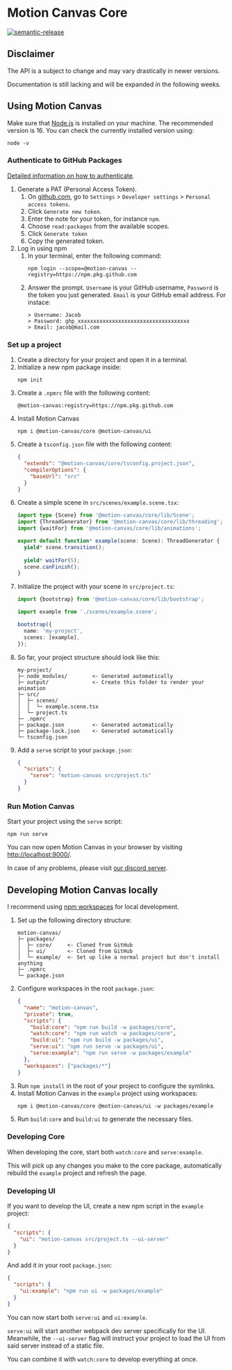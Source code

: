 # Motion Canvas Core

[![semantic-release](https://img.shields.io/badge/%20%20%F0%9F%93%A6%F0%9F%9A%80-semantic--release-e10079.svg)](https://github.com/semantic-release/semantic-release)

## Disclaimer

The API is a subject to change and may vary drastically in newer versions.

Documentation is still lacking and will be expanded in the following weeks.

## Using Motion Canvas

Make sure that [Node.js](https://nodejs.org/) is installed on your machine.
The recommended version is 16. You can check the currently installed version using:
```shell
node -v
```

### Authenticate to GitHub Packages 
[Detailed information on how to authenticate](https://docs.github.com/en/packages/working-with-a-github-packages-registry/working-with-the-npm-registry#authenticating-with-a-personal-access-token).
    
1. Generate a PAT (Personal Access Token).
    1. On [github.com](https://github.com), go to `Settings` > `Developer settings` > `Personal access tokens`.
    2. Click `Generate new token`.
    3. Enter the note for your token, for instance `npm`.
    4. Choose `read:packages` from the available scopes.
    5. Click `Generate token`
    6. Copy the generated token.
2. Log in using npm
    1. In your terminal, enter the following command:
       ```shell
       npm login --scope=@motion-canvas --registry=https://npm.pkg.github.com       
       ```  
    2. Answer the prompt.
       `Username` is your GitHub username,
       `Password` is the token you just generated.
       `Email` is your GitHub email address.
       For instace:
       ```text
       > Username: Jacob
       > Password: ghp_xxxxxxxxxxxxxxxxxxxxxxxxxxxxxxxxxxxx
       > Email: jacob@mail.com
       ```

### Set up a project

1. Create a directory for your project and open it in a terminal.
2. Initialize a new npm package inside:
   ```shell
   npm init
   ```
3. Create a `.npmrc` file with the following content:
   ```text
   @motion-canvas:registry=https://npm.pkg.github.com
   ```
4. Install Motion Canvas
   ```shell
   npm i @motion-canvas/core @motion-canvas/ui
   ```
5. Create a `tsconfig.json` file with the following content:
   ```json
   {
     "extends": "@motion-canvas/core/tsconfig.project.json",
     "compilerOptions": {
       "baseUrl": "src"
     }
   }
   ```
6. Create a simple scene in `src/scenes/example.scene.tsx`:
   ```ts
   import type {Scene} from '@motion-canvas/core/lib/Scene';
   import {ThreadGenerator} from '@motion-canvas/core/lib/threading';
   import {waitFor} from '@motion-canvas/core/lib/animations';
   
   export default function* example(scene: Scene): ThreadGenerator {
     yield* scene.transition();
     
     yield* waitFor(5);
     scene.canFinish();
   }
   ```
7. Initialize the project with your scene in `src/project.ts`:
   ```ts
   import {bootstrap} from '@motion-canvas/core/lib/bootstrap';
   
   import example from './scenes/example.scene';
   
   bootstrap({
     name: 'my-project',
     scenes: [example],
   });
   ```
8. So far, your project structure should look like this:
   ```text
   my-project/
   ├─ node_modules/        <- Generated automatically
   ├─ output/              <- Create this folder to render your animation
   ├─ src/
   │  ├─ scenes/
   │  │  └─ example.scene.tsx
   │  └─ project.ts
   ├─ .npmrc
   ├─ package.json         <- Generated automatically
   ├─ package-lock.json    <- Generated automatically
   └─ tsconfig.json
   ```
9. Add a `serve` script to your `package.json`:
   ```json
   {
     "scripts": {
       "serve": "motion-canvas src/project.ts"
     }
   }
   ``` 

### Run Motion Canvas
Start your project using the `serve` script:
```shell
npm run serve
```
You can now open Motion Canvas in your browser by visiting [http://localhost:9000/](http://localhost:9000/).

In case of any problems, please visit [our discord server](https://www.patreon.com/posts/53003221).

## Developing Motion Canvas locally
I recommend using [npm workspaces](https://docs.npmjs.com/cli/v7/using-npm/workspaces) for local development.

1. Set up the following directory structure:
   ```text
   motion-canvas/
   ├─ packages/
   │  ├─ core/     <- Cloned from GitHub
   │  ├─ ui/       <- Cloned from GitHub
   │  └─ example/  <- Set up like a normal project but don't install anything
   ├─ .npmrc
   └─ package.json
   ```
2. Configure workspaces in the root `package.json`:
   ```json
   {
     "name": "motion-canvas",
     "private": true,
     "scripts": {
       "build:core": "npm run build -w packages/core",
       "watch:core": "npm run watch -w packages/core",
       "build:ui": "npm run build -w packages/ui",
       "serve:ui": "npm run serve -w packages/ui",
       "serve:example": "npm run serve -w packages/example"
     },
     "workspaces": ["packages/*"]
   }
   ```
3. Run `npm install` in the root of your project to configure the symlinks.
4. Install Motion Canvas in the `example` project using workspaces:
   ```shell
   npm i @motion-canvas/core @motion-canvas/ui -w packages/example
   ```
5. Run `build:core` and `build:ui` to generate the necessary files.

### Developing Core
When developing the core, start both `watch:core` and `serve:example`.

This will pick up any changes you make to the core package, 
automatically rebuild the `example` project and refresh the page.

### Developing UI
If you want to develop the UI, create a new npm script in the `example` project:  
   ```json
   {
     "scripts": {
       "ui": "motion-canvas src/project.ts --ui-server"
     }
   }
   ```
And add it in your root `package.json`:
   ```json
   {
     "scripts": {
       "ui:example": "npm run ui -w packages/example"
     }
   }
   ```
You can now start both `serve:ui` and `ui:example`.

`serve:ui` will start another webpack dev server specifically for the UI.
Meanwhile, the `--ui-server` flag will instruct your project to load the UI from said server instead of a static file. 

You can combine it with `watch:core` to develop everything at once.

